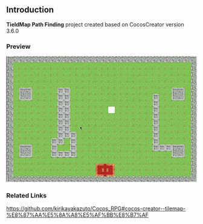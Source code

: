 ## Introduction
**TieldMap Path Finding** project created based on CocosCreator version 3.6.0

### Preview
![image](../../../gif/202205/2022053001.gif)

### Related Links
https://github.com/kirikayakazuto/Cocos_RPG#cocos-creator--tilemap-%E8%87%AA%E5%8A%A8%E5%AF%BB%E8%B7%AF